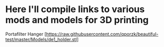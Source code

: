 # Here I'll compile links to various mods and models for 3D printing

Portafilter Hanger [https://raw.githubusercontent.com/qporzk/beautiful-test/master/Models/de1_holder.stl]

